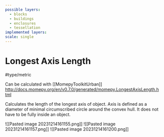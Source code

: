 ```yaml
---
possible layers:
  - blocks
  - buildings
  - enclosures
  - tessellation
implemented layers: 
scale: single
---
```

# Longest Axis Length
#type/metric 

Can be calculated with [[MomepyToolkitUrban]]
http://docs.momepy.org/en/v0.7.0/generated/momepy.LongestAxisLength.html

Calculates the length of the longest axis of object. Axis is defined as a diameter of minimal circumscribed circle around the convex hull. It does not have to be fully inside an object.

![[Pasted image 20231214161155.png]]
![[Pasted image 20231214161157.png]]
![[Pasted image 20231214161200.png]]


